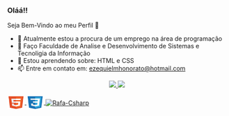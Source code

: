 ### Oláá!!
Seja Bem-Vindo ao meu Perfil 👋

- 🔭 Atualmente estou a procura de um emprego na área de programação
- 🏫 Faço Faculdade de Analise e Desenvolvimento de Sistemas e Tecnoligia da Informação
- 🌱 Estou aprendendo sobre: HTML e CSS
- 📫 Entre em contato em: ezequielmhonorato@hotmail.com

<div align="center">
  <a href="https://github.com/EzequielHonorato">
  <img height="180em" src="https://github-readme-stats.vercel.app/api?username=EzequielHonorato&show_icons=true&theme=dark&include_all_commits=true&count_private=true"/>
  <img height="180em" src="https://github-readme-stats.vercel.app/api/top-langs/?username=EzequielHonorato&layout=compact&langs_count=7&theme=dark"/>
</div>

<div style="display: inline_block"><br>
  <img align="center" alt="Rafa-HTML" height="30" width="40" src="https://raw.githubusercontent.com/devicons/devicon/master/icons/html5/html5-original.svg">
  <img align="center" alt="Rafa-CSS" height="30" width="40" src="https://raw.githubusercontent.com/devicons/devicon/master/icons/css3/css3-original.svg">
  <img align="center" alt="Rafa-Csharp" height="30" width="40" src="https://cdn.jsdelivr.net/gh/devicons/devicon/icons/photoshop/photoshop-plain.svg">
</div>
